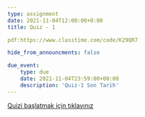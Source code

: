 ```yaml
---
type: assignment
date: 2021-11-04T12:00:00+0:00
title: Quiz - 1

pdf:https://www.classtime.com/code/K29QR7

hide_from_announcments: false

due_event: 
    type: due
    date: 2021-11-04T23:59:00+00:00
    description: 'Quiz-1 Son Tarih'
---
```

<!-- Other additional contents using markdown -->


[Quizi başlatmak için tıklayınız](https://www.classtime.com/code/K29QR7)
